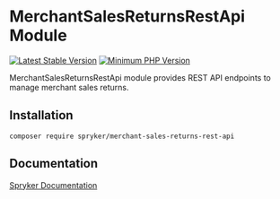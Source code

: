 # MerchantSalesReturnsRestApi Module
[![Latest Stable Version](https://poser.pugx.org/spryker/merchant-sales-returns-rest-api/v/stable.svg)](https://packagist.org/packages/spryker/merchant-sales-returns-rest-api)
[![Minimum PHP Version](https://img.shields.io/badge/php-%3E%3D%208.0-8892BF.svg)](https://php.net/)

MerchantSalesReturnsRestApi module provides REST API endpoints to manage merchant sales returns.

## Installation

```
composer require spryker/merchant-sales-returns-rest-api
```

## Documentation

[Spryker Documentation](https://docs.spryker.com)
